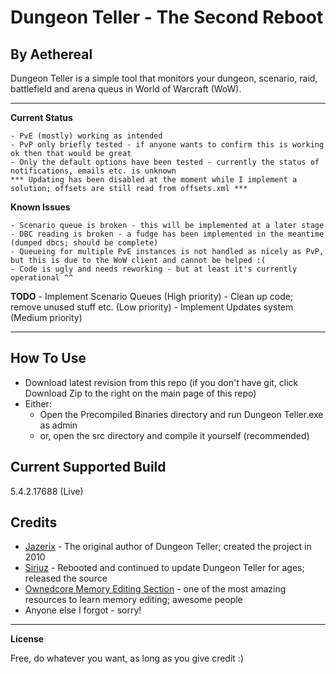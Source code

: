 Dungeon Teller - The Second Reboot
=========
By Aethereal
---------


Dungeon Teller is a simple tool that monitors your dungeon, scenario, raid, battlefield and arena queus in World of Warcraft (WoW).
___

**Current Status**

    - PvE (mostly) working as intended
    - PvP only briefly tested - if anyone wants to confirm this is working ok then that would be great
    - Only the default options have been tested - currently the status of notifications, emails etc. is unknown
    *** Updating has been disabled at the moment while I implement a solution; offsets are still read from offsets.xml ***

**Known Issues**

    - Scenario queue is broken - this will be implemented at a later stage
    - DBC reading is broken - a fudge has been implemented in the meantime (dumped dbcs; should be complete)
    - Queueing for multiple PvE instances is not handled as nicely as PvP, but this is due to the WoW client and cannot be helped :(
    - Code is ugly and needs reworking - but at least it's currently operational ^^
    
**TODO**
    - Implement Scenario Queues (High priority)
    - Clean up code; remove unused stuff etc. (Low priority)
    - Implement Updates system (Medium priority)

___

How To Use
----------

- Download latest revision from this repo (if you don't have git, click Download Zip to the right on the main page of this repo)
- Either:
    - Open the Precompiled Binaries directory and run Dungeon Teller.exe as admin
    - or, open the src directory and compile it yourself (recommended)

Current Supported Build
----

5.4.2.17688 (Live)

Credits
-----------

* [Jazerix] - The original author of Dungeon Teller; created the project in 2010
* [Siriuz] - Rebooted and continued to update Dungeon Teller for ages; released the source
* [Ownedcore Memory Editing Section] - one of the most amazing resources to learn memory editing; awesome people
* Anyone else I forgot - sorry!

___

**License**

Free, do whatever you want, as long as you give credit :)

[Jazerix]:http://www.ownedcore.com/forums/world-of-warcraft/world-of-warcraft-bots-programs/305710-dungeon-teller.html
[Siriuz]:http://www.ownedcore.com/forums/world-of-warcraft/world-of-warcraft-bots-programs/397465-dungeon-teller-lfr-lfd-queue-assistant.html
[Ownedcore Memory Editing Section]:http://www.ownedcore.com/forums/world-of-warcraft/world-of-warcraft-bots-programs/wow-memory-editing/    